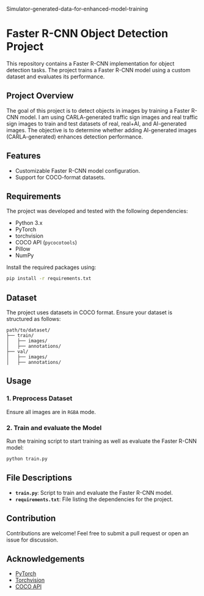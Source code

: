 Simulator-generated-data-for-enhanced-model-training

# Faster R-CNN Object Detection Project

This repository contains a Faster R-CNN implementation for object detection tasks. The project trains a Faster R-CNN model using a custom dataset and evaluates its performance.

## Project Overview
The goal of this project is to detect objects in images by training a Faster R-CNN model. I am using CARLA-generated traffic sign images and real traffic sign images to train and test datasets of real, real+AI, and AI-generated images. The objective is to determine whether adding AI-generated images (CARLA-generated) enhances detection performance.

## Features
- Customizable Faster R-CNN model configuration.
- Support for COCO-format datasets.

## Requirements
The project was developed and tested with the following dependencies:

- Python 3.x
- PyTorch
- torchvision
- COCO API (`pycocotools`)
- Pillow
- NumPy

Install the required packages using:
```bash
pip install -r requirements.txt
```

## Dataset
The project uses datasets in COCO format. Ensure your dataset is structured as follows:
```
path/to/dataset/
├── train/
│   ├── images/
│   ├── annotations/
├── val/
│   ├── images/
│   ├── annotations/
```

## Usage

### 1. Preprocess Dataset
Ensure all images are in `RGBA` mode. 

### 2. Train and evaluate the Model
Run the training script to start training as well as evaluate the Faster R-CNN model:
```bash
python train.py
```

## File Descriptions
- **`train.py`**: Script to train and evaluate the Faster R-CNN model.
- **`requirements.txt`**: File listing the dependencies for the project.

## Contribution
Contributions are welcome! Feel free to submit a pull request or open an issue for discussion.

## Acknowledgements
- [PyTorch](https://pytorch.org/)
- [Torchvision](https://pytorch.org/vision/stable/index.html)
- [COCO API](https://github.com/cocodataset/cocoapi)
